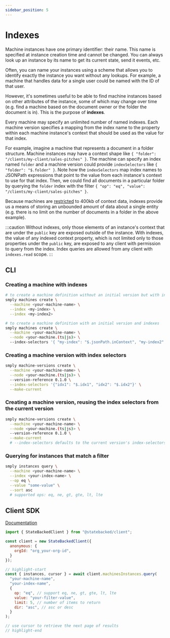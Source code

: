 ```yaml
---
sidebar_position: 5
---
```


# Indexes

Machine instances have one primary identifier: their name.
This name is specified at instance creation time and cannot be changed.
You can always look up an instance by its name to get its current state, send it events, etc.

Often, you can name your instances using a scheme that allows you to identify exactly the instance you want without any lookups.
For example, a machine that handles data for a single user could be named with the ID of that user.

However, it's sometimes useful to be able to find machine instances based on other attributes of the instance, some of which may change over time (e.g. find a machine based on the document owner or the folder the document is in).
This is the purpose of **indexes**.

Every machine may specify an unlimited number of named indexes.
Each machine version specifies a mapping from the index name to the property within each machine instance's context that should be used as the value for that index.

For example, imagine a machine that represents a document in a folder structure.
Machine instances may have a context shape like `{ "folder": "/clients/my-client/sales-pitches" }`.
The machine can specify an index named `folder` and a machine version could provide `indexSelectors` like `{ "folder": "$.folder" }`.
Note how the `indexSelectors` map index names to JSONPath expressions that point to the value from each instance's context to use for that index.
Then, we could find all documents in a particular folder by querying the `folder` index with the filter `{ "op": "eq", "value": "/clients/my-client/sales-pitches" }`.

Because machines are [restricted](../limits) to 400kb of context data, indexes provide us a means of storing an unbounded amount of data about a single entity (e.g. there is no limit on the number of documents in a folder in the above example).

:::caution
Without indexes, only those elements of an instance's context that are under the `public` key are exposed outside of the instance.
With indexes, the value of any indexed context property, which is not limited only to those properties under the `public` key, are exposed to any client with permission to query from the index.
Index queries are allowed from any client with `indexes.read` scope.
:::

## CLI

### Creating a machine with indexes

```bash
# to create a machine definition without an initial version but with indexes
smply machines create \
  --machine <your-machine-name> \
  --index <my-index> \
  --index <my-index2>

# to create a machine definition with an initial version and indexes
smply machines create \
  --machine <your-machine-name> \
  --node <your-machine.(ts|js)> \
  --index-selectors '{ "my-index": "$.jsonPath.inContext", "my-index2": "$.jsonPath.inContext" }'
```

### Creating a machine version with index selectors

```bash
smply machine-versions create \
  --machine <your-machine-name> \
  --node <your-machine.(ts|js)> \
  --version-reference 0.1.0 \
  --index-selectors '{"idx1": "$.idx1", "idx2": "$.idx2"}' \
  --make-current
```

### Creating a machine version, reusing the index selectors from the current version

```bash
smply machine-versions create \
  --machine <your-machine-name> \
  --node <your-machine.(ts|js)> \
  --version-reference 0.1.0 \
  --make-current
  # --index-selectors defaults to the current version's index-selectors
```

### Querying for instances that match a filter

```bash
smply instances query \
  --machine <your-machine-name> \
  --index <your-index-name> \
  --op eq \
  --value "some-value" \
  --sort asc
  # supported ops: eq, ne, gt, gte, lt, lte
```

## Client SDK

[Documentation](https://statebacked.github.io/client-js/classes/StateBackedClient.html#machineInstances)

```javascript
import { StateBackedClient } from "@statebacked/client";

const client = new StateBackedClient({
  anonymous: {
    orgId: "org_your-org-id",
  }
});

// highlight-start
const { instances, cursor } = await client.machinesInstances.query(
  "your-machine-name",
  "your-index-name",
  {
    op: "eq", // support eq, ne, gt, gte, lt, lte
    value: "your-filter-value",
    limit: 5, // number of items to return
    dir: "asc", // asc or desc
  }
);

// use cursor to retrieve the next page of results
// highlight-end
```
